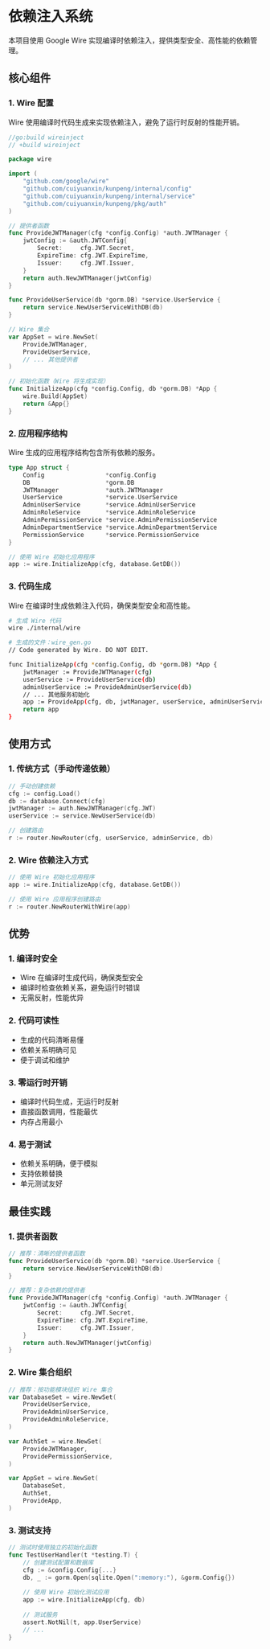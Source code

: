 # 依赖注入系统

本项目使用 Google Wire 实现编译时依赖注入，提供类型安全、高性能的依赖管理。

## 核心组件

### 1. Wire 配置

Wire 使用编译时代码生成来实现依赖注入，避免了运行时反射的性能开销。

```go
//go:build wireinject
// +build wireinject

package wire

import (
    "github.com/google/wire"
    "github.com/cuiyuanxin/kunpeng/internal/config"
    "github.com/cuiyuanxin/kunpeng/internal/service"
    "github.com/cuiyuanxin/kunpeng/pkg/auth"
)

// 提供者函数
func ProvideJWTManager(cfg *config.Config) *auth.JWTManager {
    jwtConfig := &auth.JWTConfig{
        Secret:     cfg.JWT.Secret,
        ExpireTime: cfg.JWT.ExpireTime,
        Issuer:     cfg.JWT.Issuer,
    }
    return auth.NewJWTManager(jwtConfig)
}

func ProvideUserService(db *gorm.DB) *service.UserService {
    return service.NewUserServiceWithDB(db)
}

// Wire 集合
var AppSet = wire.NewSet(
    ProvideJWTManager,
    ProvideUserService,
    // ... 其他提供者
)

// 初始化函数（Wire 将生成实现）
func InitializeApp(cfg *config.Config, db *gorm.DB) *App {
    wire.Build(AppSet)
    return &App{}
}
```

### 2. 应用程序结构

Wire 生成的应用程序结构包含所有依赖的服务。

```go
type App struct {
    Config                 *config.Config
    DB                     *gorm.DB
    JWTManager             *auth.JWTManager
    UserService            *service.UserService
    AdminUserService       *service.AdminUserService
    AdminRoleService       *service.AdminRoleService
    AdminPermissionService *service.AdminPermissionService
    AdminDepartmentService *service.AdminDepartmentService
    PermissionService      *service.PermissionService
}

// 使用 Wire 初始化应用程序
app := wire.InitializeApp(cfg, database.GetDB())
```

### 3. 代码生成

Wire 在编译时生成依赖注入代码，确保类型安全和高性能。

```bash
# 生成 Wire 代码
wire ./internal/wire

# 生成的文件：wire_gen.go
// Code generated by Wire. DO NOT EDIT.

func InitializeApp(cfg *config.Config, db *gorm.DB) *App {
    jwtManager := ProvideJWTManager(cfg)
    userService := ProvideUserService(db)
    adminUserService := ProvideAdminUserService(db)
    // ... 其他服务初始化
    app := ProvideApp(cfg, db, jwtManager, userService, adminUserService, ...)
    return app
}
```

## 使用方式

### 1. 传统方式（手动传递依赖）

```go
// 手动创建依赖
cfg := config.Load()
db := database.Connect(cfg)
jwtManager := auth.NewJWTManager(cfg.JWT)
userService := service.NewUserService(db)

// 创建路由
r := router.NewRouter(cfg, userService, adminService, db)
```

### 2. Wire 依赖注入方式

```go
// 使用 Wire 初始化应用程序
app := wire.InitializeApp(cfg, database.GetDB())

// 使用 Wire 应用程序创建路由
r := router.NewRouterWithWire(app)
```

## 优势

### 1. 编译时安全
- Wire 在编译时生成代码，确保类型安全
- 编译时检查依赖关系，避免运行时错误
- 无需反射，性能优异

### 2. 代码可读性
- 生成的代码清晰易懂
- 依赖关系明确可见
- 便于调试和维护

### 3. 零运行时开销
- 编译时代码生成，无运行时反射
- 直接函数调用，性能最优
- 内存占用最小

### 4. 易于测试
- 依赖关系明确，便于模拟
- 支持依赖替换
- 单元测试友好

## 最佳实践

### 1. 提供者函数

```go
// 推荐：清晰的提供者函数
func ProvideUserService(db *gorm.DB) *service.UserService {
    return service.NewUserServiceWithDB(db)
}

// 推荐：复杂依赖的提供者
func ProvideJWTManager(cfg *config.Config) *auth.JWTManager {
    jwtConfig := &auth.JWTConfig{
        Secret:     cfg.JWT.Secret,
        ExpireTime: cfg.JWT.ExpireTime,
        Issuer:     cfg.JWT.Issuer,
    }
    return auth.NewJWTManager(jwtConfig)
}
```

### 2. Wire 集合组织

```go
// 推荐：按功能模块组织 Wire 集合
var DatabaseSet = wire.NewSet(
    ProvideUserService,
    ProvideAdminUserService,
    ProvideAdminRoleService,
)

var AuthSet = wire.NewSet(
    ProvideJWTManager,
    ProvidePermissionService,
)

var AppSet = wire.NewSet(
    DatabaseSet,
    AuthSet,
    ProvideApp,
)
```

### 3. 测试支持

```go
// 测试时使用独立的初始化函数
func TestUserHandler(t *testing.T) {
    // 创建测试配置和数据库
    cfg := &config.Config{...}
    db, _ := gorm.Open(sqlite.Open(":memory:"), &gorm.Config{})
    
    // 使用 Wire 初始化测试应用
    app := wire.InitializeApp(cfg, db)
    
    // 测试服务
    assert.NotNil(t, app.UserService)
    // ...
}
```
